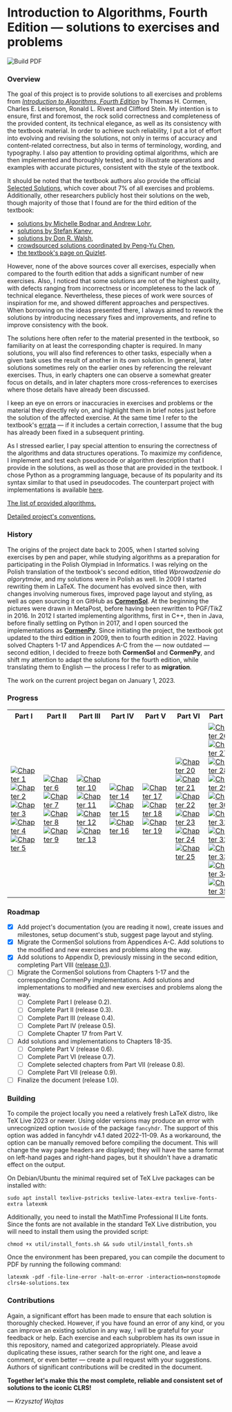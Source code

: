 # Introduction to Algorithms, Fourth Edition &mdash; solutions to exercises and problems

![Build PDF](https://github.com/wojtask/clrs4e-solutions/actions/workflows/build.yml/badge.svg)

### Overview

The goal of this project is to provide solutions to all exercises and problems from [*Introduction to Algorithms, Fourth
Edition*](http://mitpress.mit.edu/algorithms4) by Thomas H. Cormen, Charles E. Leiserson, Ronald L. Rivest and Clifford
Stein.
My intention is to ensure, first and foremost, the rock solid correctness and completeness of the provided content, its
technical elegance, as well as its consistency with the textbook material.
In order to achieve such reliability, I put a lot of effort into evolving and revising the solutions, not only in terms
of accuracy and content-related correctness, but also in terms of terminology, wording, and typography.
I also pay attention to providing optimal algorithms, which are then implemented and thoroughly tested, and to
illustrate operations and examples with accurate pictures, consistent with the style of the textbook.

It should be noted that the textbook authors also provide the
official [Selected Solutions](https://mitp-content-server.mit.edu/books/content/sectbyfn/books_pres_0/11599/selected-solutions.pdf),
which cover about 7% of all exercises and problems.
Additionally, other researchers publicly host their solutions on the web, though majority of those that I found are for
the third edition of the textbook:

* [solutions by Michelle Bodnar and Andrew Lohr](http://sites.math.rutgers.edu/~ajl213/CLRS/CLRS.html),
* [solutions by Stefan Kanev](https://ita.skanev.com),
* [solutions by Don R. Walsh](https://donrwalsh.github.io/CLRS),
* [crowdsourced solutions coordinated by Peng-Yu Chen](https://walkccc.github.io/CLRS),
* [the textbook's page on Quizlet](https://quizlet.com/explanations/textbook-solutions/introduction-to-algorithms-4th-edition-9780262046305).

However, none of the above sources cover all exercises, especially when compared to the fourth edition that adds a
significant number of new exercises.
Also, I noticed that some solutions are not of the highest quality, with defects ranging from incorrectness or
incompleteness to the lack of technical elegance.
Nevertheless, these pieces of work were sources of inspiration for me, and showed different approaches and perspectives.
When borrowing on the ideas presented there, I always aimed to rework the solutions by introducing necessary fixes and
improvements, and refine to improve consistency with the book.

The solutions here often refer to the material presented in the textbook, so familiarity on at least the corresponding
chapter is required.
In many solutions, you will also find references to other tasks, especially when a given task uses the result of another
in its own solution.
In general, later solutions sometimes rely on the earlier ones by referencing the relevant exercises.
Thus, in early chapters one can observe a somewhat greater focus on details, and in later chapters more cross-references
to exercises where those details have already been discussed.

I keep an eye on errors or inaccuracies in exercises and problems or the material they directly rely on, and highlight
them in brief notes just before the solution of the affected exercise.
At the same time I refer to the
textbook's [errata](https://mitp-content-server.mit.edu/books/content/sectbyfn/books_pres_0/11599/e4-bugs.html) &mdash;
if it includes a certain correction, I assume that the bug has already been fixed in a subsequent printing.

As I stressed earlier, I pay special attention to ensuring the correctness of the algorithms and data structures
operations.
To maximize my confidence, I implement and test each pseudocode or algorithm description that I provide in the
solutions, as well as those that are provided in the textbook.
I chose Python as a programming language, because of its popularity and its syntax similar to that used in pseudocodes.
The counterpart project with implementations is available [here](https://github.com/wojtask/clrs4e-implementations).

[The list of provided algorithms.](ALGORITHMS.md)

[Detailed project's conventions.](CONVENTIONS.md)

### History

The origins of the project date back to 2005, when I started solving exercises by pen and paper, while studying
algorithms as a preparation for participating in the Polish Olympiad in Informatics.
I was relying on the Polish translation of the textbook's second edition, titled *Wprowadzenie do algorytmów*, and my
solutions were in Polish as well.
In 2009 I started rewriting them in LaTeX.
The document has evolved since then, with changes involving numerous fixes, improved page layout and styling, as well as
open sourcing it on GitHub as [**CormenSol**](https://github.com/wojtask/CormenSol).
At the beginning the pictures were drawn in MetaPost, before having been rewritten to PGF/TikZ in 2016.
In 2012 I started implementing algorithms, first in C++, then in Java, before finally settling on Python in 2017, and I
open sourced the implementations as [**CormenPy**](https://github.com/wojtask/CormenPy).
Since initiating the project, the textbook got updated to the third edition in 2009, then to fourth edition in 2022.
Having solved Chapters 1-17 and Appendices A-C from the &mdash; now outdated &mdash; second edition, I decided to freeze
both **CormenSol** and **CormenPy**, and shift my attention to adapt the solutions for the fourth edition, while
translating them to English &mdash; the process I refer to as **migration**.

The work on the current project began on January 1, 2023.

### Progress

<table>
  <tr>
    <th>Part I</th>
    <th>Part II</th>
    <th>Part III</th>
    <th>Part IV</th>
    <th>Part V</th>
    <th>Part VI</th>
    <th>Part VII</th>
    <th>Part VIII</th>
  </tr>
  <tr>
    <td>
      <a href="https://github.com/wojtask/clrs4e-solutions/milestone/3">
        <img src="https://img.shields.io/github/milestones/progress-percent/wojtask/clrs4e-solutions/3?color=limegreen" alt="Chapter 1">
      </a>
      <br>
      <a href="https://github.com/wojtask/clrs4e-solutions/milestone/4">
        <img src="https://img.shields.io/github/milestones/progress-percent/wojtask/clrs4e-solutions/4?color=limegreen" alt="Chapter 2">
      </a>
      <br>
      <a href="https://github.com/wojtask/clrs4e-solutions/milestone/5">
        <img src="https://img.shields.io/github/milestones/progress-percent/wojtask/clrs4e-solutions/5?color=limegreen" alt="Chapter 3">
      </a>
      <br>
      <a href="https://github.com/wojtask/clrs4e-solutions/milestone/6">
        <img src="https://img.shields.io/github/milestones/progress-percent/wojtask/clrs4e-solutions/6?color=gold" alt="Chapter 4">
      </a>
      <br>
      <a href="https://github.com/wojtask/clrs4e-solutions/milestone/7">
        <img src="https://img.shields.io/github/milestones/progress-percent/wojtask/clrs4e-solutions/7?color=gold" alt="Chapter 5">
      </a>
    </td>
    <td>
      <a href="https://github.com/wojtask/clrs4e-solutions/milestone/8">
        <img src="https://img.shields.io/github/milestones/progress-percent/wojtask/clrs4e-solutions/8?color=lightgray" alt="Chapter 6">
      </a>
      <br>
      <a href="https://github.com/wojtask/clrs4e-solutions/milestone/9">
        <img src="https://img.shields.io/github/milestones/progress-percent/wojtask/clrs4e-solutions/9?color=lightgray" alt="Chapter 7">
      </a>
      <br>
      <a href="https://github.com/wojtask/clrs4e-solutions/milestone/10">
        <img src="https://img.shields.io/github/milestones/progress-percent/wojtask/clrs4e-solutions/10?color=lightgray" alt="Chapter 8">
      </a>
      <br>
      <a href="https://github.com/wojtask/clrs4e-solutions/milestone/11">
        <img src="https://img.shields.io/github/milestones/progress-percent/wojtask/clrs4e-solutions/11?color=lightgray" alt="Chapter 9">
      </a>
    </td>
    <td>
      <a href="https://github.com/wojtask/clrs4e-solutions/milestone/12">
        <img src="https://img.shields.io/github/milestones/progress-percent/wojtask/clrs4e-solutions/12?color=lightgray" alt="Chapter 10">
      </a>
      <br>
      <a href="https://github.com/wojtask/clrs4e-solutions/milestone/13">
        <img src="https://img.shields.io/github/milestones/progress-percent/wojtask/clrs4e-solutions/13?color=lightgray" alt="Chapter 11">
      </a>
      <br>
      <a href="https://github.com/wojtask/clrs4e-solutions/milestone/14">
        <img src="https://img.shields.io/github/milestones/progress-percent/wojtask/clrs4e-solutions/14?color=lightgray" alt="Chapter 12">
      </a>
      <br>
      <a href="https://github.com/wojtask/clrs4e-solutions/milestone/15">
        <img src="https://img.shields.io/github/milestones/progress-percent/wojtask/clrs4e-solutions/15?color=lightgray" alt="Chapter 13">
      </a>
    </td>
    <td>
      <a href="https://github.com/wojtask/clrs4e-solutions/milestone/16">
        <img src="https://img.shields.io/github/milestones/progress-percent/wojtask/clrs4e-solutions/16?color=lightgray" alt="Chapter 14">
      </a>
      <br>
      <a href="https://github.com/wojtask/clrs4e-solutions/milestone/17">
        <img src="https://img.shields.io/github/milestones/progress-percent/wojtask/clrs4e-solutions/17?color=lightgray" alt="Chapter 15">
      </a>
      <br>
      <a href="https://github.com/wojtask/clrs4e-solutions/milestone/18">
        <img src="https://img.shields.io/github/milestones/progress-percent/wojtask/clrs4e-solutions/18?color=lightgray" alt="Chapter 16">
      </a>
    </td>
    <td>
      <a href="https://github.com/wojtask/clrs4e-solutions/milestone/19">
        <img src="https://img.shields.io/github/milestones/progress-percent/wojtask/clrs4e-solutions/19?color=lightgray" alt="Chapter 17">
      </a>
      <br>
      <a href="https://github.com/wojtask/clrs4e-solutions/milestone/20">
        <img src="https://img.shields.io/github/milestones/progress-percent/wojtask/clrs4e-solutions/20?color=lightgray" alt="Chapter 18">
      </a>
      <br>
      <a href="https://github.com/wojtask/clrs4e-solutions/milestone/21">
        <img src="https://img.shields.io/github/milestones/progress-percent/wojtask/clrs4e-solutions/21?color=lightgray" alt="Chapter 19">
      </a>
    </td>
    <td>
      <a href="https://github.com/wojtask/clrs4e-solutions/milestone/22">
        <img src="https://img.shields.io/github/milestones/progress-percent/wojtask/clrs4e-solutions/22?color=lightgray" alt="Chapter 20">
      </a>
      <br>
      <a href="https://github.com/wojtask/clrs4e-solutions/milestone/23">
        <img src="https://img.shields.io/github/milestones/progress-percent/wojtask/clrs4e-solutions/23?color=lightgray" alt="Chapter 21">
      </a>
      <br>
      <a href="https://github.com/wojtask/clrs4e-solutions/milestone/24">
        <img src="https://img.shields.io/github/milestones/progress-percent/wojtask/clrs4e-solutions/24?color=lightgray" alt="Chapter 22">
      </a>
      <br>
      <a href="https://github.com/wojtask/clrs4e-solutions/milestone/25">
        <img src="https://img.shields.io/github/milestones/progress-percent/wojtask/clrs4e-solutions/25?color=lightgray" alt="Chapter 23">
      </a>
      <br>
      <a href="https://github.com/wojtask/clrs4e-solutions/milestone/26">
        <img src="https://img.shields.io/github/milestones/progress-percent/wojtask/clrs4e-solutions/26?color=lightgray" alt="Chapter 24">
      </a>
      <br>
      <a href="https://github.com/wojtask/clrs4e-solutions/milestone/27">
        <img src="https://img.shields.io/github/milestones/progress-percent/wojtask/clrs4e-solutions/27?color=lightgray" alt="Chapter 25">
      </a>
    </td>
    <td>
      <a href="https://github.com/wojtask/clrs4e-solutions/milestone/28">
        <img src="https://img.shields.io/github/milestones/progress-percent/wojtask/clrs4e-solutions/28?color=lightgray" alt="Chapter 26">
      </a>
      <br>
      <a href="https://github.com/wojtask/clrs4e-solutions/milestone/29">
        <img src="https://img.shields.io/github/milestones/progress-percent/wojtask/clrs4e-solutions/29?color=lightgray" alt="Chapter 27">
      </a>
      <br>
      <a href="https://github.com/wojtask/clrs4e-solutions/milestone/30">
        <img src="https://img.shields.io/github/milestones/progress-percent/wojtask/clrs4e-solutions/30?color=lightgray" alt="Chapter 28">
      </a>
      <br>
      <a href="https://github.com/wojtask/clrs4e-solutions/milestone/31">
        <img src="https://img.shields.io/github/milestones/progress-percent/wojtask/clrs4e-solutions/31?color=lightgray" alt="Chapter 29">
      </a>
      <br>
      <a href="https://github.com/wojtask/clrs4e-solutions/milestone/32">
        <img src="https://img.shields.io/github/milestones/progress-percent/wojtask/clrs4e-solutions/32?color=lightgray" alt="Chapter 30">
      </a>
      <br>
      <a href="https://github.com/wojtask/clrs4e-solutions/milestone/33">
        <img src="https://img.shields.io/github/milestones/progress-percent/wojtask/clrs4e-solutions/33?color=lightgray" alt="Chapter 31">
      </a>
      <br>
      <a href="https://github.com/wojtask/clrs4e-solutions/milestone/34">
        <img src="https://img.shields.io/github/milestones/progress-percent/wojtask/clrs4e-solutions/34?color=lightgray" alt="Chapter 32">
      </a>
      <br>
      <a href="https://github.com/wojtask/clrs4e-solutions/milestone/35">
        <img src="https://img.shields.io/github/milestones/progress-percent/wojtask/clrs4e-solutions/35?color=lightgray" alt="Chapter 33">
      </a>
      <br>
      <a href="https://github.com/wojtask/clrs4e-solutions/milestone/36">
        <img src="https://img.shields.io/github/milestones/progress-percent/wojtask/clrs4e-solutions/36?color=lightgray" alt="Chapter 34">
      </a>
      <br>
      <a href="https://github.com/wojtask/clrs4e-solutions/milestone/37">
        <img src="https://img.shields.io/github/milestones/progress-percent/wojtask/clrs4e-solutions/37?color=lightgray" alt="Chapter 35">
      </a>
    </td>
    <td>
      <a href="https://github.com/wojtask/clrs4e-solutions/milestone/38">
        <img src="https://img.shields.io/github/milestones/progress-percent/wojtask/clrs4e-solutions/38?color=limegreen" alt="Appendix A">
      </a>
      <br>
      <a href="https://github.com/wojtask/clrs4e-solutions/milestone/39">
        <img src="https://img.shields.io/github/milestones/progress-percent/wojtask/clrs4e-solutions/39?color=limegreen" alt="Appendix B">
      </a>
      <br>
      <a href="https://github.com/wojtask/clrs4e-solutions/milestone/40">
        <img src="https://img.shields.io/github/milestones/progress-percent/wojtask/clrs4e-solutions/40?color=limegreen" alt="Appendix C">
      </a>
      <br>
      <a href="https://github.com/wojtask/clrs4e-solutions/milestone/41">
        <img src="https://img.shields.io/github/milestones/progress-percent/wojtask/clrs4e-solutions/41?color=limegreen" alt="Appendix D">
      </a>
    </td>
  </tr>
</table>

### Roadmap

- [x] Add project's documentation (you are reading it now), create issues and milestones, setup document's stub, suggest
  page layout and styling.
- [x] Migrate the CormenSol solutions from Appendices A-C.
  Add solutions to the modified and new exercises and problems along the way.
- [x] Add solutions to Appendix D, previously missing in the second edition, completing Part
  VIII ([release 0.1](https://github.com/wojtask/clrs4e-solutions/releases/tag/0.1)).
- [ ] Migrate the CormenSol solutions from Chapters 1-17 and the corresponding CormenPy implementations.
  Add solutions and implementations to modified and new exercises and problems along the way.
    - [ ] Complete Part I (release 0.2).
    - [ ] Complete Part II (release 0.3).
    - [ ] Complete Part III (release 0.4).
    - [ ] Complete Part IV (release 0.5).
    - [ ] Complete Chapter 17 from Part V.
- [ ] Add solutions and implementations to Chapters 18-35.
    - [ ] Complete Part V (release 0.6).
    - [ ] Complete Part VI (release 0.7).
    - [ ] Complete selected chapters from Part VII (release 0.8).
    - [ ] Complete Part VII (release 0.9).
- [ ] Finalize the document (release 1.0).

### Building

To compile the project locally you need a relatively fresh LaTeX distro, like TeX Live 2023 or newer.
Using older versions may produce an error with unrecognized option `twoside` of the package `fancyhdr`.
The support of this option was added in fancyhdr v4.1 dated 2022-11-09.
As a workaround, the option can be manually removed before compiling the document.
This will change the way page headers are displayed; they will have the same format on left-hand pages and right-hand
pages, but it shouldn't have a dramatic effect on the output.

On Debian/Ubuntu the minimal required set of TeX Live packages can be installed with:

```shell
sudo apt install texlive-pstricks texlive-latex-extra texlive-fonts-extra latexmk
```

Additionally, you need to install the MathTime Professional II Lite fonts.
Since the fonts are not available in the standard TeX Live distribution, you will need to install them using the
provided script:

```shell
chmod +x util/install_fonts.sh && sudo util/install_fonts.sh
```

Once the environment has been prepared, you can compile the document to PDF by running the following command:

```shell
latexmk -pdf -file-line-error -halt-on-error -interaction=nonstopmode clrs4e-solutions.tex
```

### Contributions

Again, a significant effort has been made to ensure that each solution is thoroughly checked.
However, if you have found an error of any kind, or you can improve an existing solution in any way, I will be grateful
for your feedback or help.
Each exercise and each subproblem has its own issue in this repository, named and categorized appropriately.
Please avoid duplicating these issues, rather search for the right one, and leave a comment, or even better &mdash;
create a pull request with your suggestions.
Authors of significant contributions will be credited in the document.

**Together let's make this the most complete, reliable and consistent set of solutions to the iconic CLRS!**

&mdash; *Krzysztof Wojtas*
